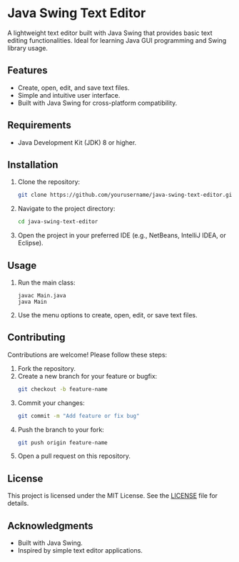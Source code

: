 # Java Swing Text Editor

A lightweight text editor built with Java Swing that provides basic text editing functionalities. Ideal for learning Java GUI programming and Swing library usage.

## Features

- Create, open, edit, and save text files.
- Simple and intuitive user interface.
- Built with Java Swing for cross-platform compatibility.

## Requirements

- Java Development Kit (JDK) 8 or higher.

## Installation

1. Clone the repository:
   ```bash
   git clone https://github.com/yourusername/java-swing-text-editor.git
   ```

2. Navigate to the project directory:
   ```bash
   cd java-swing-text-editor
   ```

3. Open the project in your preferred IDE (e.g., NetBeans, IntelliJ IDEA, or Eclipse).

## Usage

1. Run the main class:
   ```
   javac Main.java
   java Main
   ```
   
2. Use the menu options to create, open, edit, or save text files.

## Contributing

Contributions are welcome! Please follow these steps:

1. Fork the repository.
2. Create a new branch for your feature or bugfix:
   ```bash
   git checkout -b feature-name
   ```
3. Commit your changes:
   ```bash
   git commit -m "Add feature or fix bug"
   ```
4. Push the branch to your fork:
   ```bash
   git push origin feature-name
   ```
5. Open a pull request on this repository.

## License

This project is licensed under the MIT License. See the [LICENSE](LICENSE) file for details.

## Acknowledgments

- Built with Java Swing.
- Inspired by simple text editor applications.
